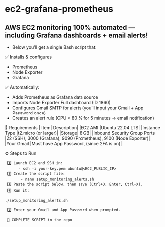 # ec2-grafana-prometheus

## AWS EC2 monitoring 100% automated — including Grafana dashboards + email alerts!
- Below you’ll get a single Bash script that:

✅ Installs & configures
  - Prometheus
  - Node Exporter
  - Grafana

✅ Automatically:
  - Adds Prometheus as Grafana data source
  - Imports Node Exporter Full dashboard (ID 1860)
  - Configures Gmail SMTP for alerts (you’ll input your Gmail + App Password once)
  - Creates an alert rule (CPU > 80 % for 5 minutes → email notification)

🧩 Requirements
| Item|	Description|
|EC2 AMI	|Ubuntu 22.04 LTS|
|Instance Type	|t2.micro (or larger)|
|Storage|	8 GB|
|Inbound Security Group Ports	|22 (SSH), 3000 (Grafana), 9090 (Prometheus), 9100 (Node Exporter)|
|Your Gmail	|Must have App Password,  (since 2FA is on)|

⚙️ Steps to Run

     1️⃣ Launch EC2 and SSH in:
          - ssh -i your-key.pem ubuntu@<EC2_PUBLIC_IP>
     2️⃣ Create the script file:
           - nano setup_monitoring_alerts.sh
     3️⃣ Paste the script below, then save (Ctrl+O, Enter, Ctrl+X).
     4️⃣ Run it:
 ``` chmod +x setup_monitoring_alerts.sh
./setup_monitoring_alerts.sh
```

     5️⃣ Enter your Gmail and App Password when prompted.

     🚀 COMPLETE SCRIPT in the repo
